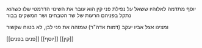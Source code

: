 
יוסף מתדמה לאלוהיו ששאל על נפילת פני קין
הוא עובר את השינוי הדרמטי שלו כשהוא נתקל בפניהם הרעות של שר הטבחים ושר המשקים בבור

ומצינו אצל אביו יעקב (דמות אדה"ר) שמזהה את פני לבן, לא בטוח שקשור


[[פנים בפנים]]
[[יוסף]]
[[קין]]